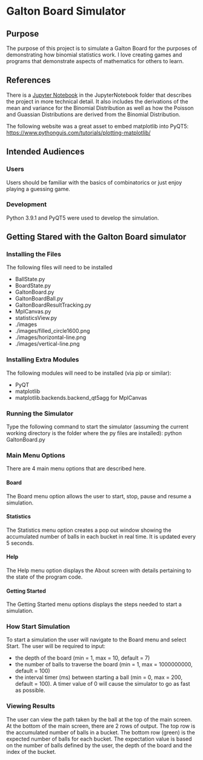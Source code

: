 # Galton Board Simulator
## Purpose
The purpose of this project is to simulate a Galton Board for the purposes of demonstrating
how binomial statistics work.  I love creating games and programs that demonstrate aspects
of mathematics for others to learn.
## References
There is a [Jupyter Notebook](https://github.com/jdumont01/GaltonBoard/blob/main/JupyterNotebook/Galton%20Board.ipynb)
in the JupyterNotebook folder that describes the project in more
technical detail.  It also includes the derivations of the mean and variance for the Binomial
Distribution as well as how the Poisson and Guassian Distributions are derived from the 
Binomial Distribution.

The following website was a great asset to embed matplotlib into PyQT5:
https://www.pythonguis.com/tutorials/plotting-matplotlib/

## Intended Audiences
### Users
Users should be familiar with the basics of combinatorics or just enjoy playing a guessing game.  
### Development
Python 3.9.1 and PyQT5 were used to develop the simulation.
## Getting Stared with the Galton Board simulator
### Installing the Files
The following files will need to be installed
- BallState.py
- BoardState.py
- GaltonBoard.py
- GaltonBoardBall.py
- GaltonBoardResultTracking.py
- MplCanvas.py
- statisticsView.py
- ./images
- ./images/filled_circle1600.png
- ./images/horizontal-line.png
- ./images/vertical-line.png
### Installing Extra Modules
The following modules will need to be installed (via pip or similar):
- PyQT
- matplotlib
- matplotlib.backends.backend_qt5agg for MplCanvas
### Running the Simulator
Type the following command to start the simulator (assuming the current working directory is the folder where the py files are installed):
python GaltonBoard.py
### Main Menu Options
There are 4 main menu options that are described here.
#### Board
The Board menu option allows the user to start, stop, pause and resume a simulation.
#### Statistics
The Statistics menu option creates a pop out window showing the accumulated number of balls in each bucket in real time.  It is updated every 5 seconds.
#### Help
The Help menu option displays the About screen with details pertaining to the state of the program code.
#### Getting Started
The Getting Started menu options displays the steps needed to start a simulation.
### How Start Simulation
To start a simulation the user will navigate to the Board menu and select Start.
The user will be required to input: 
- the depth of the board (min = 1, max = 10, default = 7)
- the number of balls to traverse the board (min = 1, max = 1000000000, default = 100)
- the interval timer (ms) between starting a ball (min = 0, max = 200, default = 100).  A timer value of 0 will cause the simulator to go as fast as possible.
### Viewing Results
The user can view the path taken by the ball at the top of the main screen.  At the bottom of the main screen, there are 2 rows of output. 
The top row is the accumulated number of balls in a bucket.
The bottom row (green) is the expected number of balls for each bucket.
The expectation value is based on the number of balls defined by the user, the depth of the board and the index of the bucket.
